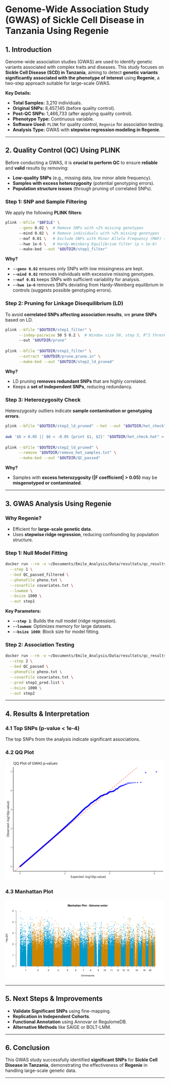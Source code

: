 # **Genome-Wide Association Study (GWAS) of Sickle Cell Disease in Tanzania Using Regenie**

## **1. Introduction**
Genome-wide association studies (GWAS) are used to identify genetic variants associated with complex traits and diseases. This study focuses on **Sickle Cell Disease (SCD) in Tanzania**, aiming to detect **genetic variants significantly associated with the phenotype of interest** using **Regenie**, a two-step approach suitable for large-scale GWAS.

**Key Details:**
- **Total Samples:** 3,210 individuals.
- **Original SNPs:** 8,457,145 (before quality control).
- **Post-QC SNPs:** 1,466,733 (after applying quality control).
- **Phenotype Type:** Continuous variable.
- **Software Used:** `PLINK` for quality control, `Regenie` for association testing.
- **Analysis Type:** GWAS with **stepwise regression modeling in Regenie**.

---

## **2. Quality Control (QC) Using PLINK**
Before conducting a GWAS, it is **crucial to perform QC** to ensure **reliable** and **valid** results by removing:
- **Low-quality SNPs** (e.g., missing data, low minor allele frequency).
- **Samples with excess heterozygosity** (potential genotyping errors).
- **Population structure issues** (through pruning of correlated SNPs).

### **Step 1: SNP and Sample Filtering**
We apply the following **PLINK filters**:

```bash
plink --bfile "$BFILE" \
      --geno 0.02 \  # Remove SNPs with >2% missing genotypes
      --mind 0.02 \  # Remove individuals with >2% missing genotypes
      --maf 0.01 \   # Exclude SNPs with Minor Allele Frequency (MAF) <1%
      --hwe 1e-6 \   # Hardy-Weinberg Equilibrium filter (p < 1e-6)
      --make-bed --out "$OUTDIR/step1_filter"
```

**Why?**
- **`--geno 0.02`** ensures only SNPs with low missingness are kept.
- **`--mind 0.02`** removes individuals with excessive missing genotypes.
- **`--maf 0.01`** keeps SNPs with sufficient variability for analysis.
- **`--hwe 1e-6`** removes SNPs deviating from Hardy-Weinberg equilibrium in controls (suggests possible genotyping errors).

### **Step 2: Pruning for Linkage Disequilibrium (LD)**
To avoid **correlated SNPs affecting association results**, we **prune SNPs** based on LD.

```bash
plink --bfile "$OUTDIR/step1_filter" \
      --indep-pairwise 50 5 0.2 \  # Window size 50, step 5, R^2 threshold 0.2
      --out "$OUTDIR/prune"

plink --bfile "$OUTDIR/step1_filter" \
      --extract "$OUTDIR/prune.prune.in" \
      --make-bed --out "$OUTDIR/step2_ld_pruned"
```

**Why?**
- LD pruning **removes redundant SNPs** that are highly correlated.
- Keeps a **set of independent SNPs**, reducing redundancy.

### **Step 3: Heterozygosity Check**
Heterozygosity outliers indicate **sample contamination or genotyping errors**.

```bash
plink --bfile "$OUTDIR/step2_ld_pruned" --het --out "$OUTDIR/het_check"

awk '$6 > 0.05 || $6 < -0.05 {print $1, $2}' "$OUTDIR/het_check.het" > "$OUTDIR/remove_het_samples.txt"

plink --bfile "$OUTDIR/step2_ld_pruned" \
      --remove "$OUTDIR/remove_het_samples.txt" \
      --make-bed --out "$OUTDIR/QC_passed"
```

**Why?**
- Samples with **excess heterozygosity (|F coefficient| > 0.05)** may be **misgenotyped or contaminated**.

---

## **3. GWAS Analysis Using Regenie**
### **Why Regenie?**
- Efficient for **large-scale genetic data**.
- Uses **stepwise ridge regression**, reducing confounding by population structure.

### **Step 1: Null Model Fitting**
```bash
docker run --rm -v ~/Documents/Emile_Analysis/Data/resultats/qc_results:/data -w /data regenie regenie \
  --step 1 \
  --bed QC_passed_filtered \
  --phenoFile pheno.txt \
  --covarFile covariates.txt \
  --lowmem \
  --bsize 1000 \
  --out step1
```

**Key Parameters:**
- **`--step 1`**: Builds the null model (ridge regression).
- **`--lowmem`**: Optimizes memory for large datasets.
- **`--bsize 1000`**: Block size for model fitting.

### **Step 2: Association Testing**
```bash
docker run --rm -v ~/Documents/Emile_Analysis/Data/resultats/qc_results:/data -w /data regenie regenie \
  --step 2 \
  --bed QC_passed \
  --phenoFile pheno.txt \
  --covarFile covariates.txt \
  --pred step1_pred.list \
  --bsize 1000 \
  --out step2
```

---

## **4. Results & Interpretation**
### **4.1 Top SNPs (p-value < 1e-4)**
The top SNPs from the analysis indicate significant associations.

### **4.2 QQ Plot**
![QQ Plot](qq_plot.png)

### **4.3 Manhattan Plot**
![Manhattan Plot](manhattan_plot.png)

---

## **5. Next Steps & Improvements**
- **Validate Significant SNPs** using fine-mapping.
- **Replication in Independent Cohorts**.
- **Functional Annotation** using Annovar or RegulomeDB.
- **Alternative Methods** like SAIGE or BOLT-LMM.

---

## **6. Conclusion**
This GWAS study successfully identified **significant SNPs** for **Sickle Cell Disease in Tanzania**, demonstrating the effectiveness of **Regenie** in handling large-scale genetic data.

---

